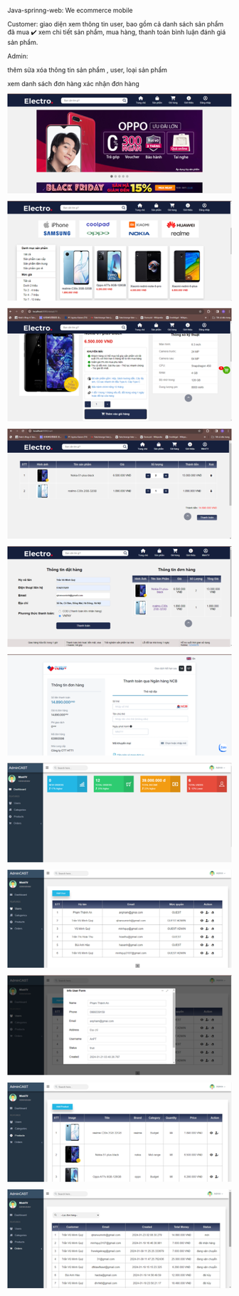 Java-sprinng-web: We ecommerce mobile

Customer:
giao diện xem thông tin user,
bao gồm cả danh sách sản phẩm đã mua ✔️
xem chi tiết sản phẩm, mua hàng, thanh toán 
bình luận đánh giá sản phẩm.

Admin:

thêm sửa xóa thông tin sản phẩm , user, loại sản phẩm

xem danh sách đơn hàng
xác nhận đơn hàng

![index](imagesDemo/1.png)

![category](imagesDemo/2.png)

![detail-product](imagesDemo/4.png)

![cart](imagesDemo/9.png)

![checkout](imagesDemo/10.png)

![vnpay](imagesDemo/11.png)

![dashboard](imagesDemo/13.png)

![admin-user](imagesDemo/14.png)

![view-info-user](imagesDemo/15.png)

![admin-product](imagesDemo/17.png)

![admin-order](imagesDemo/18.png)

